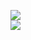 [![](https://img.shields.io/badge/Made%20With-Github%20Spray-lightgrey.svg?style=for-the-badge&logo=github)](https://github.com/Annihil/github-spray#10147)  
[![](https://i.imgur.com/2DrTn0Z.gif)](https://github.com/Annihil/github-spray)
